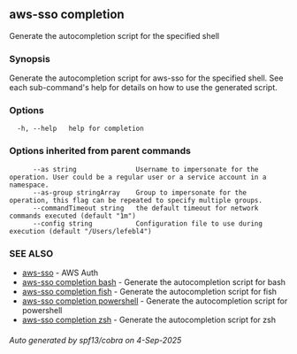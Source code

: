 ## aws-sso completion

Generate the autocompletion script for the specified shell

### Synopsis

Generate the autocompletion script for aws-sso for the specified shell.
See each sub-command's help for details on how to use the generated script.


### Options

```
  -h, --help   help for completion
```

### Options inherited from parent commands

```
      --as string               Username to impersonate for the operation. User could be a regular user or a service account in a namespace.
      --as-group stringArray    Group to impersonate for the operation, this flag can be repeated to specify multiple groups.
      --commandTimeout string   the default timeout for network commands executed (default "1m")
      --config string           Configuration file to use during execution (default "/Users/lefebl4")
```

### SEE ALSO

* [aws-sso](aws-sso.md)	 - AWS Auth
* [aws-sso completion bash](aws-sso_completion_bash.md)	 - Generate the autocompletion script for bash
* [aws-sso completion fish](aws-sso_completion_fish.md)	 - Generate the autocompletion script for fish
* [aws-sso completion powershell](aws-sso_completion_powershell.md)	 - Generate the autocompletion script for powershell
* [aws-sso completion zsh](aws-sso_completion_zsh.md)	 - Generate the autocompletion script for zsh

###### Auto generated by spf13/cobra on 4-Sep-2025
